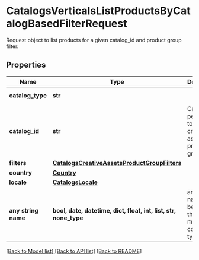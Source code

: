 # CatalogsVerticalsListProductsByCatalogBasedFilterRequest

Request object to list products for a given catalog_id and product group filter.

## Properties
Name | Type | Description | Notes
------------ | ------------- | ------------- | -------------
**catalog_type** | **str** |  | defaults to "CREATIVE_ASSETS"
**catalog_id** | **str** | Catalog id pertaining to the creative assets product group. | [optional] 
**filters** | [**CatalogsCreativeAssetsProductGroupFilters**](CatalogsCreativeAssetsProductGroupFilters.md) |  | [optional] 
**country** | [**Country**](Country.md) |  | [optional] 
**locale** | [**CatalogsLocale**](CatalogsLocale.md) |  | [optional] 
**any string name** | **bool, date, datetime, dict, float, int, list, str, none_type** | any string name can be used but the value must be the correct type | [optional]

[[Back to Model list]](../README.md#documentation-for-models) [[Back to API list]](../README.md#documentation-for-api-endpoints) [[Back to README]](../README.md)


